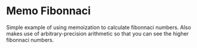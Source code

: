 # Memo Fibonnaci

Simple example of using memoization to calculate fibonnaci numbers.
Also makes use of arbitrary-precision arithmetic so that you can see
the higher fibonnaci numbers.

